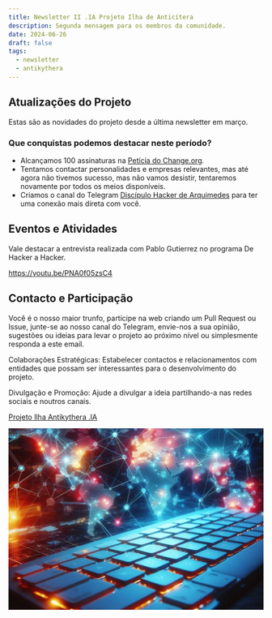 ```yaml
---
title: Newsletter II .IA Projeto Ilha de Anticítera
description: Segunda mensagem para os membros da comunidade.
date: 2024-06-26
draft: false
tags:
  - newsletter
  - antikythera
---
```


## Atualizações do Projeto

Estas são as novidades do projeto desde a última newsletter em março.

### Que conquistas podemos destacar neste período?

- Alcançamos 100 assinaturas na [Petícia do Change.org](https://chng.it/hqCyzBpwgW).
- Tentamos contactar personalidades e empresas relevantes, mas até agora não tivemos sucesso, mas não vamos desistir, tentaremos novamente por todos os meios disponíveis.
- Criamos o canal do Telegram [Discípulo Hacker de Arquimedes](https://t.me/+oAeZGMsePDg2ZDI0) para ter uma conexão mais direta com você.

## Eventos e Atividades

Vale destacar a entrevista realizada com Pablo Gutierrez no programa De Hacker a Hacker.

https://youtu.be/PNA0f05zsC4

## Contacto e Participação

Você é o nosso maior trunfo, participe na web criando um Pull Request ou Issue, junte-se ao nosso canal do Telegram, envie-nos a sua opinião, sugestões ou ideias para levar o projeto ao próximo nível ou simplesmente responda a este email.

Colaborações Estratégicas: Estabelecer contactos e relacionamentos com entidades que possam ser interessantes para o desenvolvimento do projeto.

Divulgação e Promoção: Ajude a divulgar a ideia partilhando-a nas redes sociais e noutros canais.

[Projeto Ilha Antikythera .IA](https://anticitera.deft.work)

<a href="https://anticitera.deft.work">
  <img src="/img/TecladoyPaises.webp" alt="Um teclado de computador retroiluminado a vermelho, com um mapa-múndi ao fundo mostrando nós coloridos interligados.">
</a>
